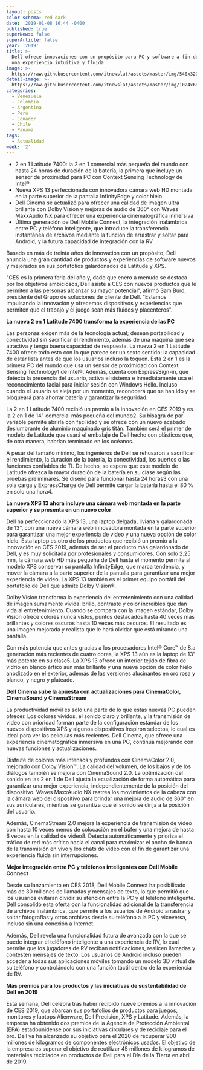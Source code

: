 ```yaml
---
layout: posts
color-schema: red-dark
date: '2019-01-08 16:44 -0400'
published: true
superNews: false
superArticle: false
year: '2019'
title: >-
  Dell ofrece innovaciones con un propósito para PC y software a fin de brindar
  una experiencia intuitiva y fluida
image: >-
  https://raw.githubusercontent.com/itnewslat/assets/master/img/540x320/Dell-CES-p.jpg
detail-image: >-
  https://raw.githubusercontent.com/itnewslat/assets/master/img/1024x680/Dell-CES-g.jpg
categories:
  - Venezuela
  - Colombia
  - Argentina
  - Perú
  - Ecuador
  - Chile
  - Panama
tags:
  - Actualidad
week: '2'
---
```

- 2 en 1 Latitude 7400: la 2 en 1 comercial más pequeña del mundo con hasta 24 horas de duración de la batería; la primera que incluye un sensor de proximidad para PC con Context Sensing Technology de Intel®
- Nueva XPS 13 perfeccionada con innovadora cámara web HD montada en la parte superior de la pantalla InfinityEdge y color hielo 
- Dell Cinema se actualizó para ofrecer una calidad de imagen ultra brillante con Dolby Vision y mejoras de audio de 360° con Waves MaxxAudio NX para ofrecer una experiencia cinematográfica inmersiva
- Última generación de Dell Mobile Connect, la integración inalámbrica entre PC y teléfono inteligente, que introduce la transferencia instantánea de archivos mediante la función de arrastrar y soltar para Android, y la futura capacidad de integración con la RV

Basado en más de treinta años de innovación con un propósito, Dell anuncia una gran cantidad de productos y experiencias de software nuevos y mejorados en sus portafolios galardonados de Latitude y XPS.

"CES es la primera feria del año y, dado que enero a menudo se destaca por los objetivos ambiciosos, Dell asiste a CES con nuevos productos que le permiten a las personas alcanzar su mayor potencial", afirmó Sam Burd, presidente del Grupo de soluciones de cliente de Dell. "Estamos impulsando la innovación y ofrecemos dispositivos y experiencias que permiten que el trabajo y el juego sean más fluidos y placenteros".

**La nueva 2 en 1 Latitude 7400 transforma la experiencia de las PC**

Las personas exigen más de la tecnología actual; desean portabilidad y conectividad sin sacrificar el rendimiento, además de una máquina que sea atractiva y tenga buena capacidad de respuesta. La nueva 2 en 1 Latitude 7400 ofrece todo esto con lo que parece ser un sexto sentido: la capacidad de estar lista antes de que los usuarios incluso la toquen. Esta 2 en 1 es la primera PC del mundo que usa un sensor de proximidad con Context Sensing Technology1 de Intel®. Además, cuenta con ExpressSign-in, que detecta la presencia del usuario, activa el sistema e inmediatamente usa el reconocimiento facial para iniciar sesión con Windows Hello. Incluso cuando el usuario se aleja por un momento, reconocerá que se han ido y se bloqueará para ahorrar batería y garantizar la seguridad.

La 2 en 1 Latitude 7400 recibió un premio a la innovación en CES 2019 y es la 2 en 1 de 14" comercial más pequeña del mundo2. Su bisagra de par variable permite abrirla con facilidad y se ofrece con un nuevo acabado deslumbrante de aluminio maquinado gris titán. También será el primer de modelo de Latitude que usará el embalaje de Dell hecho con plásticos que, de otra manera, habrían terminado en los océanos. 

A pesar del tamaño mínimo, los ingenieros de Dell se rehusaron a sacrificar el rendimiento, la duración de la batería, la conectividad, los puertos o las funciones confiables de TI. De hecho, se espera que este modelo de Latitude ofrezca la mayor duración de la batería en su clase según las pruebas preliminares. Se diseñó para funcionar hasta 24 horas3 con una sola carga y ExpressCharge de Dell permite cargar la batería hasta el 80 % en solo una hora4. 

**La nueva XPS 13 ahora incluye una cámara web montada en la parte superior y se presenta en un nuevo color**

Dell ha perfeccionado la XPS 13, una laptop delgada, liviana y galardonada de 13", con una nueva cámara web innovadora montada en la parte superior para garantizar una mejor experiencia de video y una nueva opción de color hielo. Esta laptop es otro de los productos que recibió un premio a la innovación en CES 2019, además de ser el producto más galardonado de Dell, y es muy solicitada por profesionales y consumidores. Con solo 2.25 mm, la cámara web HD más pequeña de Dell hasta el momento permite al modelo XPS conservar su pantalla InfinityEdge, que marca tendencia, y mover la cámara a la parte superior de la pantalla para garantizar una mejor experiencia de video. La XPS 13 también es el primer equipo portátil del portafolio de Dell que admite Dolby Vision®. 

Dolby Vision transforma la experiencia del entretenimiento con una calidad de imagen sumamente vívida: brillo, contraste y color increíbles que dan vida al entretenimiento. Cuando se compara con la imagen estándar, Dolby Vision ofrece colores nunca vistos, puntos destacados hasta 40 veces más brillantes y colores oscuros hasta 10 veces más oscuros. El resultado es una imagen mejorada y realista que le hará olvidar que está mirando una pantalla.

Con más potencia que antes gracias a los procesadores Intel® Core™ de 8.a generación más recientes de cuatro cores, la XPS 13 aún es la laptop de 13" más potente en su clase5. La XPS 13 ofrece un interior tejido de fibra de vidrio en blanco ártico aún más brillante y una nueva opción de color hielo anodizado en el exterior, además de las versiones alucinantes en oro rosa y blanco, y negro y plateado.

**Dell Cinema sube la apuesta con actualizaciones para CinemaColor, CinemaSound y CinemaStream**

La productividad móvil es solo una parte de lo que estas nuevas PC pueden ofrecer. Los colores vívidos, el sonido claro y brillante, y la transmisión de video con prioridad forman parte de la configuración estándar de los nuevos dispositivos XPS y algunos dispositivos Inspiron selectos, lo cual es ideal para ver las películas más recientes. Dell Cinema, que ofrece una experiencia cinematográfica inmersiva en una PC, continúa mejorando con nuevas funciones y actualizaciones.

Disfrute de colores más intensos y profundos con CinemaColor 2.0, mejorado con Dolby Vision™. La calidad del volumen, de los bajos y de los diálogos también se mejora con CinemaSound 2.0. La optimización del sonido en las 2 en 1 de Dell ajusta la ecualización de forma automática para garantizar una mejor experiencia, independientemente de la posición del dispositivo. Waves MaxxAudio NX rastrea los movimientos de la cabeza con la cámara web del dispositivo para brindar una mejora de audio de 360° en sus auriculares, mientras se garantiza que el sonido se dirija a la posición del usuario.

Además, CinemaStream 2.0 mejora la experiencia de transmisión de video con hasta 10 veces menos de colocación en el búfer y una mejora de hasta 6 veces en la calidad de video8. Detecta automáticamente y prioriza el tráfico de red más crítico hacia el canal para maximizar el ancho de banda de la transmisión en vivo y los chats de video con el fin de garantizar una experiencia fluida sin interrupciones. 

**Mejor integración entre PC y teléfonos inteligentes con Dell Mobile Connect**

Desde su lanzamiento en CES 2018, Dell Mobile Connect ha posibilitado más de 30 millones de llamadas y mensajes de texto, lo que permitió que los usuarios evitaran dividir su atención entre la PC y el teléfono inteligente. Dell consolidó esta oferta con la funcionalidad adicional de la transferencia de archivos inalámbrica, que permite a los usuarios de Android arrastrar y soltar fotografías y otros archivos desde su teléfono a la PC y viceversa, incluso sin una conexión a Internet.

Además, Dell revela una funcionalidad futura de avanzada con la que se puede integrar el teléfono inteligente a una experiencia de RV, lo cual permite que los jugadores de RV reciban notificaciones, realicen llamadas y contesten mensajes de texto. Los usuarios de Android incluso pueden acceder a todas sus aplicaciones móviles tomando un modelo 3D virtual de su teléfono y controlándolo con una función táctil dentro de la experiencia de RV. 

**Más premios para los productos y las iniciativas de sustentabilidad de Dell en 2019**

Esta semana, Dell celebra tras haber recibido nueve premios a la innovación de CES 2019, que abarcan sus portafolios de productos para juegos, monitores y laptops Alienware, Dell Precision, XPS y Latitude. Además, la empresa ha obtenido dos premios de la Agencia de Protección Ambiental (EPA) estadounidense por sus iniciativas circulares y de reciclaje para el oro. Dell ya ha alcanzado su objetivo para el 2020 de recuperar 900 millones de kilogramos de componentes electrónicos usados. El objetivo de la empresa es superar el objetivo de reutilizar 45 millones de kilogramos de materiales reciclados en productos de Dell para el Día de la Tierra en abril de 2019. 
